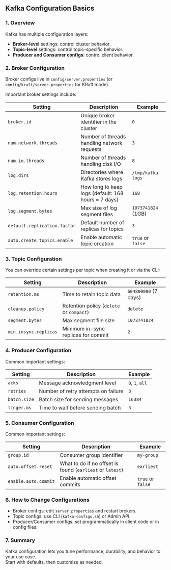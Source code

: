 ## Kafka Configuration Basics

### 1. Overview
Kafka has multiple configuration layers:
- **Broker-level** settings: control cluster behavior.
- **Topic-level** settings: control topic-specific behavior.
- **Producer and Consumer configs**: control client behavior.


### 2. Broker Configuration
Broker configs live in `config/server.properties` (or `config/kraft/server.properties` for KRaft mode).

Important broker settings include:

| Setting                      | Description                                        | Example             |
|------------------------------|--------------------------------------------------|---------------------|
| `broker.id`                  | Unique broker identifier in the cluster           | `0`                 |
| `num.network.threads`        | Number of threads handling network requests       | `3`                 |
| `num.io.threads`             | Number of threads handling disk I/O               | `8`                 |
| `log.dirs`                  | Directories where Kafka stores logs                | `/tmp/kafka-logs`   |
| `log.retention.hours`        | How long to keep logs (default: 168 hours = 7 days)| `168`               |
| `log.segment.bytes`          | Max size of log segment files                       | `1073741824` (1GB)  |
| `default.replication.factor` | Default number of replicas for topics               | `3`                 |
| `auto.create.topics.enable`  | Enable automatic topic creation                     | `true` or `false`   |



### 3. Topic Configuration
You can override certain settings per topic when creating it or via the CLI:

| Setting               | Description                          | Example         |
|-----------------------|------------------------------------|-----------------|
| `retention.ms`        | Time to retain topic data           | `604800000` (7 days) |
| `cleanup.policy`      | Retention policy (`delete` or `compact`) | `delete`        |
| `segment.bytes`       | Max segment file size               | `1073741824`    |
| `min.insync.replicas` | Minimum in-sync replicas for commit | `2`             |



### 4. Producer Configuration
Common important settings:

| Setting            | Description                        | Example        |
|--------------------|----------------------------------|----------------|
| `acks`             | Message acknowledgment level     | `0`, `1`, `all`|
| `retries`          | Number of retry attempts on failure | `3`          |
| `batch.size`       | Batch size for sending messages    | `16384`       |
| `linger.ms`        | Time to wait before sending batch  | `5`           |


### 5. Consumer Configuration
Common important settings:

| Setting               | Description                         | Example         |
|-----------------------|-----------------------------------|-----------------|
| `group.id`            | Consumer group identifier          | `my-group`      |
| `auto.offset.reset`   | What to do if no offset is found (`earliest` or `latest`) | `earliest` |
| `enable.auto.commit`  | Enable automatic offset commits    | `true` or `false`|



### 6. How to Change Configurations
- Broker configs: edit `server.properties` and restart brokers.
- Topic configs: use CLI (`kafka-configs.sh`) or Admin API.
- Producer/Consumer configs: set programmatically in client code or in config files.



### 7. Summary
Kafka configuration lets you tune performance, durability, and behavior to your use case.  
Start with defaults, then customize as needed.
